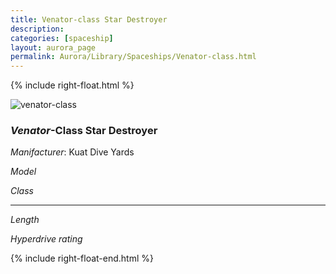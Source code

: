 ```yaml
---
title: Venator-class Star Destroyer
description:
categories: [spaceship]
layout: aurora_page
permalink: Aurora/Library/Spaceships/Venator-class.html
---
```


{% include right-float.html %}

![venator-class]()

### *Venator*-Class Star Destroyer

*Manifacturer*: Kuat Dive Yards

*Model*

*Class*

---

*Length*

*Hyperdrive rating*

{% include right-float-end.html %}
